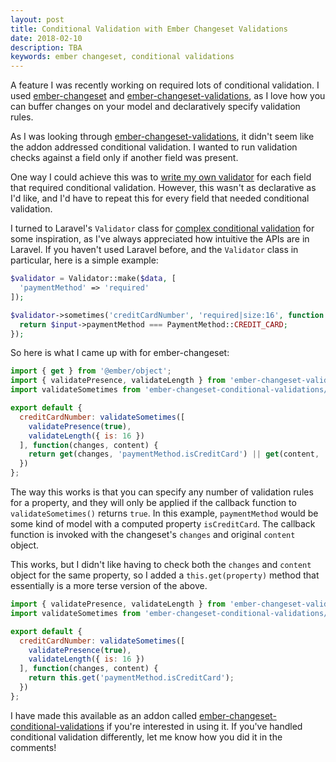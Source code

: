 ```yaml
---
layout: post
title: Conditional Validation with Ember Changeset Validations
date: 2018-02-10
description: TBA
keywords: ember changeset, conditional validations
---
```


A feature I was recently working on required lots of conditional validation. I used [ember-changeset](https://github.com/poteto/ember-changeset) and [ember-changeset-validations](https://github.com/poteto/ember-changeset-validations), as I love how you can buffer changes on your model and declaratively specify validation rules.

As I was looking through [ember-changeset-validations](https://github.com/poteto/ember-changeset-validations), it didn't seem like the addon addressed conditional validation. I wanted to run validation checks against a field only if another field was present.

One way I could achieve this was to [write my own validator](https://github.com/poteto/ember-changeset-validations#writing-your-own-validators) for each field that required conditional validation. However, this wasn't as declarative as I'd like, and I'd have to repeat this for every field that needed conditional validation.

I turned to Laravel's `Validator` class for [complex conditional validation](https://laravel.com/docs/5.6/validation#conditionally-adding-rules) for some inspiration, as I've always appreciated how intuitive the APIs are in Laravel. If you haven't used Laravel before, and the `Validator` class in particular, here is a simple example:

```php
$validator = Validator::make($data, [
  'paymentMethod' => 'required'
]);

$validator->sometimes('creditCardNumber', 'required|size:16', function ($input) {
  return $input->paymentMethod === PaymentMethod::CREDIT_CARD;
});
```

So here is what I came up with for ember-changeset:

```js
import { get } from '@ember/object';
import { validatePresence, validateLength } from 'ember-changeset-validations/validators';
import validateSometimes from 'ember-changeset-conditional-validations/validators/sometimes';

export default {
  creditCardNumber: validateSometimes([
    validatePresence(true),
    validateLength({ is: 16 })
  ], function(changes, content) {
    return get(changes, 'paymentMethod.isCreditCard') || get(content, 'paymentMethod.isCreditCard');
  })
};
```

The way this works is that you can specify any number of validation rules for a property, and they will only be applied if the callback function to `validateSometimes()` returns `true`. In this example, `paymentMethod` would be some kind of model with a computed property `isCreditCard`. The callback function is invoked with the changeset's `changes` and original `content` object.

This works, but I didn't like having to check both the `changes` and `content` object for the same property, so I added a `this.get(property)` method that essentially is a more terse version of the above.

```js
import { validatePresence, validateLength } from 'ember-changeset-validations/validators';
import validateSometimes from 'ember-changeset-conditional-validations/validators/sometimes';

export default {
  creditCardNumber: validateSometimes([
    validatePresence(true),
    validateLength({ is: 16 })
  ], function(changes, content) {
    return this.get('paymentMethod.isCreditCard');
  })
};
```

I have made this available as an addon called [ember-changeset-conditional-validations](https://github.com/skaterdav85/ember-changeset-conditional-validations) if you're interested in using it. If you've handled conditional validation differently, let me know how you did it in the comments!
